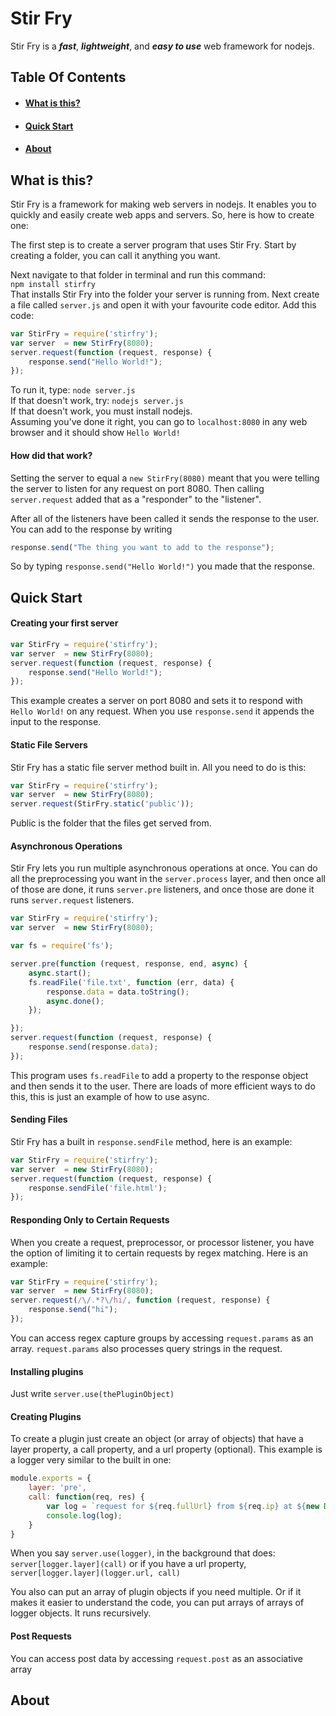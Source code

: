 # Stir Fry #
Stir Fry is a ___fast___, ___lightweight___, and ___easy to use___ web framework for nodejs.
## Table Of Contents ##
 * #### [What is this?](#whatisthis)
 * #### [Quick Start](#quickstart)
 * #### [About](#about)

<a name="whatisthis"></a>
## What is this? ##
Stir Fry is a framework for making web servers in nodejs. It enables you to quickly and easily create web apps and servers. So, here is how to create one:

The first step is to create a server program that uses Stir Fry. Start by creating a folder, you can call it anything you want.

Next navigate to that folder in terminal and run this command:<br>
`npm install stirfry`<br>
That installs Stir Fry into the folder your server is running from. Next create a file called `server.js` and open it with your favourite code editor. Add this code: <br>
```javascript
var StirFry = require('stirfry');
var server  = new StirFry(8080);
server.request(function (request, response) {
    response.send("Hello World!");
});
```
To run it, type:
`node server.js`<br>
If that doesn't work, try:
`nodejs server.js`<br>
If that doesn't work, you must install nodejs.<br>
Assuming you've done it right, you can go to `localhost:8080` in any web browser and it should show `Hello World!`
#### How did that work?
Setting the server to equal a `new StirFry(8080)` meant that you were telling the server to listen for any request on port 8080. Then calling `server.request` added that as a "responder" to the "listener".

After all of the listeners have been called it sends the response to the user. You can add to the response by writing 
```javascript
response.send("The thing you want to add to the response");
```
So by typing `response.send("Hello World!")` you made that the response.
<a name="quickstart"></a>
## Quick Start ##
#### Creating your first server ####
```javascript
var StirFry = require('stirfry');
var server  = new StirFry(8080);
server.request(function (request, response) {
    response.send("Hello World!");
});
```
This example creates a server on port 8080 and sets it to respond with `Hello World!` on any request. When you use `response.send` it appends the input to the response.
#### Static File Servers ##
Stir Fry has a static file server method built in. All you need to do is this:
```javascript
var StirFry = require('stirfry');
var server  = new StirFry(8080);
server.request(StirFry.static('public'));
```
Public is the folder that the files get served from.

#### Asynchronous Operations ##
Stir Fry lets you run multiple asynchronous operations at once. You can do all the preprocessing you want in the `server.process` layer, and then once all of those are done, it runs `server.pre` listeners, and once those are done it runs `server.request` listeners.
```javascript
var StirFry = require('stirfry');
var server  = new StirFry(8080);

var fs = require('fs');

server.pre(function (request, response, end, async) {
    async.start();
    fs.readFile('file.txt', function (err, data) {
        response.data = data.toString();
        async.done();
    });

});
server.request(function (request, response) {
    response.send(response.data);
});
```
This program uses `fs.readFile` to add a property to the response object and then sends it to the user. There are loads of more efficient ways to do this, this is just an example of how to use async.

#### Sending Files ##
Stir Fry has a built in `response.sendFile` method, here is an example:
```javascript
var StirFry = require('stirfry');
var server  = new StirFry(8080);
server.request(function (request, response) {
    response.sendFile('file.html');
});
```
#### Responding Only to Certain Requests ##
When you create a request, preprocessor, or processor listener, you have the option of limiting it to certain requests by regex matching. Here is an example:
```javascript
var StirFry = require('stirfry');
var server  = new StirFry(8080);
server.request(/\/.*?\/hi/, function (request, response) {
    response.send("hi");
});
```
You can access regex capture groups by accessing `request.params` as an array. `request.params` also processes query strings in the request.

#### Installing plugins ####
Just write `server.use(thePluginObject)`

#### Creating Plugins ####
To create a plugin just create an object (or array of objects) that have a layer property, a call property, and a url property (optional). This example is a logger very similar to the built in one:
```javascript
module.exports = {
	layer: 'pre',
	call: function(req, res) {
		var log = `request for ${req.fullUrl} from ${req.ip} at ${new Date()}`
		console.log(log);
	}
}
```
When you say `server.use(logger)`, in the background that does:
`server[logger.layer](call)` or if you have a url property, `server[logger.layer](logger.url, call)`

You also can put an array of plugin objects if you need multiple. Or if it makes it easier to understand the code, you can put arrays of arrays of logger objects. It runs recursively.

#### Post Requests ##
You can access post data by accessing `request.post` as an associative array

## About ##
<a name="about"></a>

